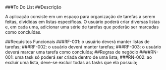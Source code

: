 ###To Do List
##Descrição
<p>A aplicação consiste em um espaço para organização de tarefas a serem feitas, divididas em listas específicas. O usuário poderá criar diversas listas e, em cada uma, adicionar uma série de tarefas que poderão ser marcadas como concluídas.</p>
##Requisitos Funcionais
###RF-001: o usuário deverá manter listas de tarefas;
###RF-002: o usuário deverá manter tarefas;
###RF-003: o usuário deverá marcar uma tarefa como concluída;
##Regras de negócio
####RN-001: uma task só poderá ser criada dentro de uma lista;
###RN-002: ao excluir uma lista, deve-se excluir todas as tasks que ela possuía;
